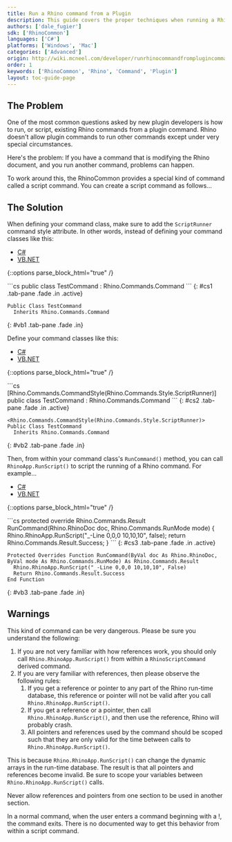 ```yaml
---
title: Run a Rhino command from a Plugin
description: This guide covers the proper techniques when running a Rhino command from within the context of a plugin command.
authors: ['dale_fugier']
sdk: ['RhinoCommon']
languages: ['C#']
platforms: ['Windows', 'Mac']
categories: ['Advanced']
origin: http://wiki.mcneel.com/developer/runrhinocommandfromplugincommand
order: 1
keywords: ['RhinoCommon', 'Rhino', 'Command', 'Plugin']
layout: toc-guide-page
---
```


 
## The Problem

One of the most common questions asked by new plugin developers is how to run, or script, existing Rhino commands from a plugin command.  Rhino doesn't allow plugin commands to run other commands except under very special circumstances.

Here's the problem: If you have a command that is modifying the Rhino document, and you run another command, problems can happen.

To work around this, the RhinoCommon provides a special kind of command called a script command.  You can create a script command as follows...

## The Solution

When defining your command class, make sure to add the `ScriptRunner` command style attribute.  In other words, instead of defining your command classes like this:

<ul class="nav nav-pills">
  <li class="active"><a href="#cs1" data-toggle="pill">C#</a></li>
  <li><a href="#vb1" data-toggle="pill">VB.NET</a></li>
</ul>

{::options parse_block_html="true" /}
<div class="tab-content">
```cs
public class TestCommand : Rhino.Commands.Command
```
{: #cs1 .tab-pane .fade .in .active}

```vbnet
Public Class TestCommand
  Inherits Rhino.Commands.Command
```
{: #vb1 .tab-pane .fade .in}

</div>

Define your command classes like this:

<ul class="nav nav-pills">
  <li class="active"><a href="#cs2" data-toggle="pill">C#</a></li>
  <li><a href="#vb2" data-toggle="pill">VB.NET</a></li>
</ul>

{::options parse_block_html="true" /}
<div class="tab-content">
```cs
[Rhino.Commands.CommandStyle(Rhino.Commands.Style.ScriptRunner)]
public class TestCommand : Rhino.Commands.Command
```
{: #cs2 .tab-pane .fade .in .active}

```vbnet
<Rhino.Commands.CommandStyle(Rhino.Commands.Style.ScriptRunner)>
Public Class TestCommand
  Inherits Rhino.Commands.Command
```
{: #vb2 .tab-pane .fade .in}

</div>

Then, from within your command class's `RunCommand()` method, you can call `RhinoApp.RunScript()` to script the running of a Rhino command.  For example...

<ul class="nav nav-pills">
  <li class="active"><a href="#cs3" data-toggle="pill">C#</a></li>
  <li><a href="#vb3" data-toggle="pill">VB.NET</a></li>
</ul>

{::options parse_block_html="true" /}
<div class="tab-content">
```cs
protected override Rhino.Commands.Result RunCommand(Rhino.RhinoDoc doc, Rhino.Commands.RunMode mode)
{
  Rhino.RhinoApp.RunScript("_-Line 0,0,0 10,10,10", false);
  return Rhino.Commands.Result.Success;
}
```
{: #cs3 .tab-pane .fade .in .active}

```vbnet
Protected Overrides Function RunCommand(ByVal doc As Rhino.RhinoDoc, ByVal mode As Rhino.Commands.RunMode) As Rhino.Commands.Result
  Rhino.RhinoApp.RunScript("_-Line 0,0,0 10,10,10", False)
  Return Rhino.Commands.Result.Success
End Function
```
{: #vb3 .tab-pane .fade .in}

</div>

## Warnings

This kind of command can be very dangerous. Please be sure you understand the following:

1. If you are not very familiar with how references work, you should only call `Rhino.RhinoApp.RunScript()` from within a `RhinoScriptCommand` derived command.
1. If you are very familiar with references, then please observe the following rules:
   1. If you get a reference or pointer to any part of the Rhino run-time database, this reference or pointer will not be valid after you call `Rhino.RhinoApp.RunScript()`.
   1. If you get a reference or a pointer, then call `Rhino.RhinoApp.RunScript()`, and then use the reference, Rhino will probably crash.
   1. All pointers and references used by the command should be scoped such that they are only valid for the time between calls to `Rhino.RhinoApp.RunScript()`.

This is because `Rhino.RhinoApp.RunScript()` can change the dynamic arrays in the run-time database. The result is that all pointers and references become invalid. Be sure to scope your variables between `Rhino.RhinoApp.RunScript()` calls.

Never allow references and pointers from one section to be used in another section.

In a normal command, when the user enters a command beginning with a !, the command exits. There is no documented way to get this behavior from within a script command.
